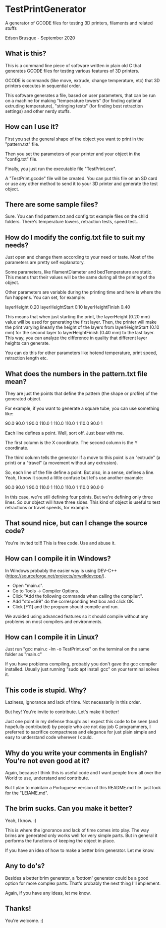 # TestPrintGenerator

A generator of GCODE files for testing 3D printers, filaments and related stuffs

Edson Brusque - September 2020


## What is this?

This is a command line piece of software written in plain old C that generates GCODE files for testing various features of 3D printers.

GCODE is commands (like move, extrude, change temperature, etc) that 3D printers executes in sequential order.

This software generates a file, based on user parameters, that can be run on a machine for making "temperature towers" (for finding optimal extruding temperature), "stringing tests" (for finding best retraction settings) and other nerdy stuffs.


## How can I use it?

First you set the general shape of the object you want to print in the "pattern.txt" file.

Then you set the parameters of your printer and your object in the "config.txt" file.

Finally, you just run the executable file "TestPrint.exe".

A "TestPrint.gcode" file will be created. You can put this file on an SD card or use any other method to send it to your 3D printer and generate the test object.


## There are some sample files?

Sure. You can find pattern.txt and config.txt example files on the child folders. There's temperature towers, retraction tests, speed test...


## How do I modify the config.txt file to suit my needs?

Just open and change them according to your need or taste. Most of the parameters are pretty self explanatory.

Some parameters, like filamentDiameter and bedTemperature are static. This means that their values will be the same during all the printing of the object.

Other parameters are variable during the printing time and here is where the fun happens. You can set, for example:

layerHeight 0.20
layerHeightStart 0.10
layerHeightFinish 0.40

This means that when just starting the print, the layerHeight (0.20 mm) value will be used for generating the first layer. Then, the printer will make the print varying linearly the height of the layers from layerHeightStart (0.10 mm) for the second layer to layerHeightFinish (0.40 mm) to the last layer. This way, you can analyze the difference in quality that different layer heights can generate.

You can do this for other parameters like hotend temperature, print speed, retraction length etc.


## What does the numbers in the pattern.txt file mean?

They are just the points that define the pattern (the shape or profile) of the generated object.

For example, if you want to generate a square tube, you can use something like:

 90.0  90.0 1
 90.0 110.0 1
110.0 110.0 1
110.0  90.0 1

Each line defines a point. Well, sort off. Just bear with me.

The first column is the X coordinate. The second column is the Y coordinate.

The third column tells the generator if a move to this point is an "extrude" (a print) or a "travel" (a movement without any extrusion).

So, each line of the file define a point. But also, in a sense, defines a line. Yeah, I know it sound a little confuse but let's use another example:

 90.0  90.0 1
 90.0 110.0 1
110.0 110.0 1
110.0  90.0 0

In this case, we're still defining four points. But we're defining only three lines. So our object will have three sides. This kind of object is useful to test retractions or travel speeds, for example.


## That sound nice, but can I change the source code?

You're invited to!!! This is free code. Use and abuse it.


## How can I compile it in Windows?

In Windows probably the easier way is using DEV-C++ (https://sourceforge.net/projects/orwelldevcpp/).

* Open "main.c".
* Go to Tools -> Compiler Options.
* Click "Add the following commands when calling the compiler:".
* Add "std=c99" do the corresponding text box and click OK.
* Click [F11] and the program should compile and run.

We avoided using advanced features so it should compile without any problems on most compilers and environments.


## How can I compile it in Linux?

Just run "gcc main.c -lm -o TestPrint.exe" on the terminal on the same folder as "main.c"

If you have problems compiling, probably you don't gave the gcc compiler installed. Usually just running "sudo apt install gcc" on your terminal solves it.


## This code is stupid. Why?

Laziness, ignorance and lack of time. Not necessarily in this order.

But hey! You're invite to contribute. Let's make it better!

Just one point in my defense though: as I expect this code to be seen (and hopefully contributed) by people who are not day job C programmers, I preferred to sacrifice compactness and elegance for just plain simple and easy to understand code wherever I could.


## Why do you write your comments in English? You're not even good at it?

Again, because I think this is useful code and I want people from all over the World to use, understand and contribute.

But I plan to maintain a Portuguese version of this README.md file. just look for the "LEIAME.md".


## The brim sucks. Can you make it better?

Yeah, I know. :(

This is where the ignorance and lack of time comes into play. The way brims are generated only works well for very simple parts. But in general it performs the functions of keeping the object in place.

If you have an idea of how to make a better brim generator. Let me know.


## Any to do's?

Besides a better brim generator, a 'bottom' generator could be a good option for more complex parts. That's probably the next thing I'll implement.

Again, if you have any ideas, let me know.


## Thanks!

You're welcome. :)



